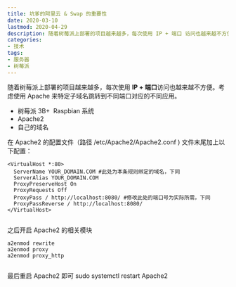 ```yaml
---
title: 坑爹的阿里云 & Swap 的重要性
date: 2020-03-10
lastmod: 2020-04-29
description: 随着树莓派上部署的项目越来越多，每次使用 IP + 端口 访问也越来越不方便。考虑使用 Apache 来特定子域名跳转到不同端口对应的不同应用。
categories:
- 技术
tags:
- 服务器
- 树莓派
---
```



随着树莓派上部署的项目越来越多，每次使用 **IP + 端口**访问也越来越不方便。考虑使用 Apache 来特定子域名跳转到不同端口对应的不同应用。

*   树莓派 3B+  Raspbian 系统
*   Apache2
*   自己的域名

在 Apache2 的配置文件（路径 /etc/Apache2/Apache2.conf ) 文件末尾加上以下配置：

```
<VirtualHost *:80>
  ServerName YOUR_DOMAIN.COM #此处为本条规则绑定的域名，下同
  ServerAlias YOUR_DOMAIN.COM
  ProxyPreserveHost On
  ProxyRequests Off
  ProxyPass / http://localhost:8080/ #修改此处的端口号为实际所需，下同
  ProxyPassReverse / http://localhost:8080/
</VirtualHost>


```

之后开启 Apache2 的相关模块

```
a2enmod rewrite
a2enmod proxy
a2enmod proxy_http


```

最后重启 Apache2 即可 sudo systemctl restart Apache2